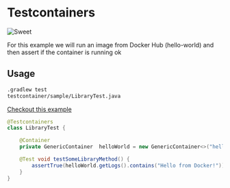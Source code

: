 # Testcontainers
![Sweet](https://d33wubrfki0l68.cloudfront.net/a661dbbe55be3e9cb77889f24835a44c6daf53c2/ce0aa/logo.png)

For this example we will run an image from Docker Hub (hello-world)
and then assert if the container is running ok

## Usage
```bash
.gradlew test
testcontainer/sample/LibraryTest.java
```
[Checkout this example](src/test/java/testcontainer/sample/LibraryTest.java)

```java
@Testcontainers
class LibraryTest {

    @Container
    private GenericContainer  helloWorld = new GenericContainer<>("hello-world");

    @Test void testSomeLibraryMethod() {
        assertTrue(helloWorld.getLogs().contains("Hello from Docker!"));
    }
}
```
